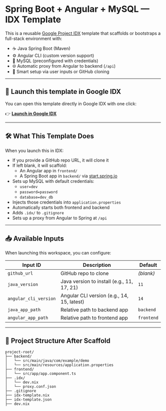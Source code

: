# Spring Boot + Angular + MySQL — IDX Template

This is a reusable [Google Project IDX](https://idx.google.com/) template that scaffolds or bootstraps a full-stack environment with:

- ☕ Java Spring Boot (Maven)
- ⚙️ Angular CLI (custom version support)
- 🐬 MySQL (preconfigured with credentials)
- 🌐 Automatic proxy from Angular to backend (`/api`)
- 🧠 Smart setup via user inputs or GitHub cloning

---

## 🚀 Launch this template in Google IDX

You can open this template directly in Google IDX with one click:

👉 [**Launch in Google IDX**](https://studio.firebase.google.com/new?template=https://github.com/Theodagan/spring-angular-idx-template) 

---

## 🛠️ What This Template Does

When you launch this in IDX:

- If you provide a GitHub repo URL, it will clone it
- If left blank, it will scaffold:
  - An Angular app in `frontend/`
  - A Spring Boot app in `backend/` via [start.spring.io](https://start.spring.io/)
- Sets up MySQL with default credentials:
  - `user=dev`
  - `password=password`
  - `database=dev_db`
- Injects those credentials into `application.properties`
- Automatically starts both frontend and backend
- Adds `.idx/` to `.gitignore`
- Sets up a proxy from Angular to Spring at `/api`

---

## 📥 Available Inputs

When launching this workspace, you can configure:

| Input ID              | Description                                  | Default |
|-----------------------|----------------------------------------------|---------|
| `github_url`          | GitHub repo to clone                         | *(blank)* |
| `java_version`        | Java version to install (e.g., 11, 17, 21)   | `11`    |
| `angular_cli_version` | Angular CLI version (e.g., 14, 15, latest)   | `14`    |
| `java_app_path`       | Relative path to backend app                 | `backend` |
| `angular_app_path`    | Relative path to frontend app                | `frontend` |

---

## 🧱 Project Structure After Scaffold

```plaintext
project-root/
├── backend/
│   └── src/main/java/com/example/demo
│   └── src/main/resources/application.properties
├── frontend/
│   └── src/app/app.component.ts
├── .idx/
│   └── dev.nix
│   └── proxy.conf.json
├── .gitignore
├── idx-template.nix
├── idx-template.json
├── dev.nix

